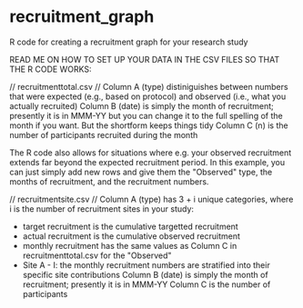 # recruitment_graph
R code for creating a recruitment graph for your research study

READ ME ON HOW TO SET UP YOUR DATA IN THE CSV FILES SO THAT THE R CODE WORKS:

// recruitmenttotal.csv //
Column A (type) distiniguishes between numbers that were expected (e.g., based on protocol) and observed (i.e., what you actually recruited)
Column B (date) is simply the month of recruitment; presently it is in MMM-YY but you can change it to the full spelling of the month if you want. But the shortform keeps things tidy
Column C (n) is the number of participants recruited during the month

The R code also allows for situations where e.g. your observed recruitment extends far beyond the expected recruitment period.
In this example, you can just simply add new rows and give them the "Observed" type, the months of recruitment, and the recruitment numbers.

// recruitmentsite.csv //
Column A (type) has 3 + i unique categories, where i is the number of recruitment sites in your study:
 - target recruitment is the cumulative targetted recruitment
 - actual recruitment is the cumulative observed recruitment
 - monthly recruitment has the same values as Column C in recruitmenttotal.csv for the "Observed"
 - Site A - I: the monthly recruitment numbers are stratified into their specific site contributions
Column B (date) is simply the month of recruitment; presently it is in MMM-YY
Column C is the number of participants
